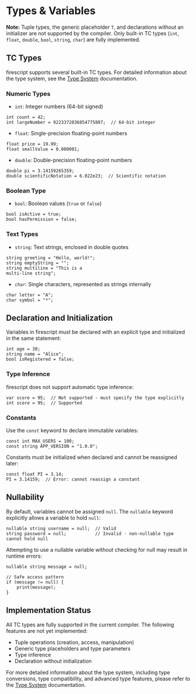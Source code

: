 # Types & Variables

**Note:** Tuple types, the generic placeholder `T`, and declarations without an initializer are not supported by the compiler. Only built-in TC types (`int`, `float`, `double`, `bool`, `string`, `char`) are fully implemented.

## TC Types

firescript supports several built-in TC types. For detailed information about the type system, see the [Type System](type_system.md) documentation.

### Numeric Types

- `int`: Integer numbers (64-bit signed)

```firescript
int count = 42;
int largeNumber = 9223372036854775807;  // 64-bit integer
```

- `float`: Single-precision floating-point numbers

```firescript
float price = 19.99;
float smallValue = 0.000001;
```

- `double`: Double-precision floating-point numbers

```firescript
double pi = 3.14159265359;
double scientificNotation = 6.022e23;  // Scientific notation
```

### Boolean Type

- `bool`: Boolean values (`true` or `false`)

```firescript
bool isActive = true;
bool hasPermission = false;
```

### Text Types

- `string`: Text strings, enclosed in double quotes

```firescript
string greeting = "Hello, world!";
string emptyString = "";
string multiline = "This is a
multi-line string";
```

- `char`: Single characters, represented as strings internally

```firescript
char letter = "A";
char symbol = "*";
```

## Declaration and Initialization

Variables in firescript must be declared with an explicit type and initialized in the same statement:

```firescript
int age = 30;
string name = "Alice";
bool isRegistered = false;
```

### Type Inference

firescript does not support automatic type inference:

```firescript
var score = 95;  // Not supported - must specify the type explicitly
int score = 95;  // Supported
```

### Constants

Use the `const` keyword to declare immutable variables:

```firescript
const int MAX_USERS = 100;
const string APP_VERSION = "1.0.0";
```

Constants must be initialized when declared and cannot be reassigned later:

```firescript
const float PI = 3.14;
PI = 3.14159;  // Error: cannot reassign a constant
```

## Nullability

By default, variables cannot be assigned `null`. The `nullable` keyword explicitly allows a variable to hold `null`:

```firescript
nullable string username = null;  // Valid
string password = null;           // Invalid - non-nullable type cannot hold null
```

Attempting to use a nullable variable without checking for null may result in runtime errors:

```firescript
nullable string message = null;

// Safe access pattern
if (message != null) {
    print(message);
}
```

## Implementation Status

All TC types are fully supported in the current compiler. The following features are not yet implemented:

- Tuple operations (creation, access, manipulation)
- Generic type placeholders and type parameters
- Type inference
- Declaration without initialization

For more detailed information about the type system, including type conversions, type compatibility, and advanced type features, please refer to the [Type System](type_system.md) documentation.
